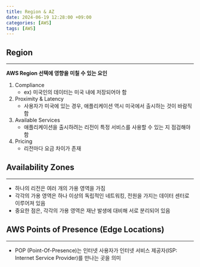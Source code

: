 ```yaml
---
title: Region & AZ
date: 2024-06-19 12:28:00 +09:00
categories: [AWS]
tags: [AWS]
---
```


## Region
---

**AWS Region 선택에 영향을 미칠 수 있는 요인**

1. Compliance
    - ex) 미국인의 데이터는 미국 내에 저장되어야 함
2. Proximity & Latency
    - 사용자가 미국에 있는 경우, 애플리케이션 역시 미국에서 출시하는 것이 바람직함
3. Available Services
    - 애플리케이션을 출시하려는 리전이 특정 서비스를 사용할 수 있는 지 점검해야함
4. Pricing
    - 리전마다 요금 차이가 존재

## Availability Zones
---

- 하나의 리전은 여러 개의 가용 영역을 가짐
- 각각의 가용 영역은 하나 이상의 독립적인 네트워킹, 전원을 가지는 데이터 센터로 이루어져 있음
- 중요한 점은, 각각의 가용 영역은 재난 발생에 대비해 서로 분리되어 있음

## AWS Points of Presence (Edge Locations)
---

- POP (Point-Of-Presence)는 인터넷 사용자가 인터넷 서비스 제공자(ISP: Internet Service Provider)를 만나는 곳을 의미
